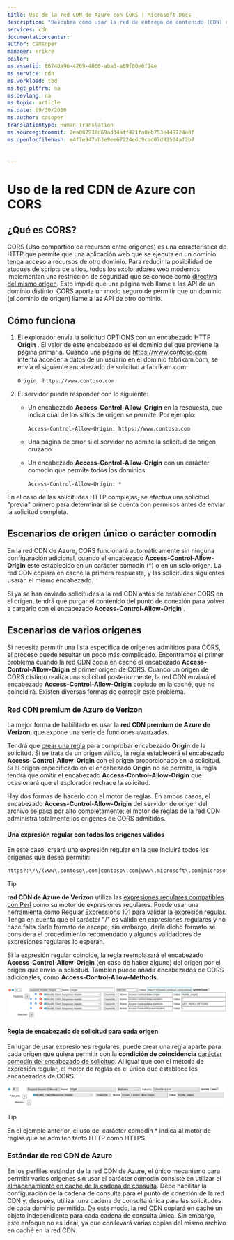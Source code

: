 ```yaml
---
title: Uso de la red CDN de Azure con CORS | Microsoft Docs
description: "Descubra cómo usar la red de entrega de contenido (CDN) de Azure con el Uso compartido de recursos entre orígenes (CORS)."
services: cdn
documentationcenter: 
author: camsoper
manager: erikre
editor: 
ms.assetid: 86740a96-4269-4060-aba3-a69f00e6f14e
ms.service: cdn
ms.workload: tbd
ms.tgt_pltfrm: na
ms.devlang: na
ms.topic: article
ms.date: 09/30/2016
ms.author: casoper
translationtype: Human Translation
ms.sourcegitcommit: 2ea002938d69ad34aff421fa0eb753e449724a8f
ms.openlocfilehash: e4f7e947ab3e9ee67224edc9cad07d82524af2b7


---
```

# <a name="using-azure-cdn-with-cors"></a>Uso de la red CDN de Azure con CORS
## <a name="what-is-cors"></a>¿Qué es CORS?
CORS (Uso compartido de recursos entre orígenes) es una característica de HTTP que permite que una aplicación web que se ejecuta en un dominio tenga acceso a recursos de otro dominio. Para reducir la posibilidad de ataques de scripts de sitios, todos los exploradores web modernos implementan una restricción de seguridad que se conoce como [directiva del mismo origen](http://www.w3.org/Security/wiki/Same_Origin_Policy).  Esto impide que una página web llame a las API de un dominio distinto.  CORS aporta un modo seguro de permitir que un dominio (el dominio de origen) llame a las API de otro dominio.

## <a name="how-it-works"></a>Cómo funciona
1. El explorador envía la solicitud OPTIONS con un encabezado HTTP **Origin** . El valor de este encabezado es el dominio del que proviene la página primaria. Cuando una página de https://www.contoso.com intenta acceder a datos de un usuario en el dominio fabrikam.com, se envía el siguiente encabezado de solicitud a fabrikam.com: 
   
   `Origin: https://www.contoso.com`
2. El servidor puede responder con lo siguiente:
   
   * Un encabezado **Access-Control-Allow-Origin** en la respuesta, que indica cuál de los sitios de origen se permite. Por ejemplo:
     
     `Access-Control-Allow-Origin: https://www.contoso.com`
   * Una página de error si el servidor no admite la solicitud de origen cruzado.
   * Un encabezado **Access-Control-Allow-Origin** con un carácter comodín que permite todos los dominios:
     
     `Access-Control-Allow-Origin: *`

En el caso de las solicitudes HTTP complejas, se efectúa una solicitud "previa" primero para determinar si se cuenta con permisos antes de enviar la solicitud completa.

## <a name="wildcard-or-single-origin-scenarios"></a>Escenarios de origen único o carácter comodín
En la red CDN de Azure, CORS funcionará automáticamente sin ninguna configuración adicional, cuando el encabezado **Access-Control-Allow-Origin** esté establecido en un carácter comodín (*) o en un solo origen.  La red CDN copiará en caché la primera respuesta, y las solicitudes siguientes usarán el mismo encabezado.

Si ya se han enviado solicitudes a la red CDN antes de establecer CORS en el origen, tendrá que purgar el contenido del punto de conexión para volver a cargarlo con el encabezado **Access-Control-Allow-Origin** .

## <a name="multiple-origin-scenarios"></a>Escenarios de varios orígenes
Si necesita permitir una lista específica de orígenes admitidos para CORS, el proceso puede resultar un poco más complicado. Encontramos el primer problema cuando la red CDN copia en caché el encabezado **Access-Control-Allow-Origin** el primer origen de CORS.  Cuando un origen de CORS distinto realiza una solicitud posteriormente, la red CDN enviará el encabezado **Access-Control-Allow-Origin** copiado en la caché, que no coincidirá.  Existen diversas formas de corregir este problema.

### <a name="azure-cdn-premium-from-verizon"></a>Red CDN premium de Azure de Verizon
La mejor forma de habilitarlo es usar la **red CDN premium de Azure de Verizon**, que expone una serie de funciones avanzadas. 

Tendrá que [crear una regla](cdn-rules-engine.md) para comprobar encabezado **Origin** de la solicitud.  Si se trata de un origen válido, la regla establecerá el encabezado **Access-Control-Allow-Origin** con el origen proporcionado en la solicitud.  Si el origen especificado en el encabezado **Origin** no se permite, la regla tendrá que omitir el encabezado **Access-Control-Allow-Origin** que ocasionará que el explorador rechace la solicitud. 

Hay dos formas de hacerlo con el motor de reglas.  En ambos casos, el encabezado **Access-Control-Allow-Origin** del servidor de origen del archivo se pasa por alto completamente; el motor de reglas de la red CDN administra totalmente los orígenes de CORS admitidos.

#### <a name="one-regular-expression-with-all-valid-origins"></a>Una expresión regular con todos los orígenes válidos
En este caso, creará una expresión regular en la que incluirá todos los orígenes que desea permitir: 

    https?:\/\/(www\.contoso\.com|contoso\.com|www\.microsoft\.com|microsoft.com\.com)$

> [!TIP]
> **red CDN de Azure de Verizon** utiliza las [expresiones regulares compatibles con Perl](http://pcre.org/) como su motor de expresiones regulares.  Puede usar una herramienta como [Regular Expressions 101](https://regex101.com/) para validar la expresión regular.  Tenga en cuenta que el carácter "/" es válido en expresiones regulares y no hace falta darle formato de escape; sin embargo, darle dicho formato se considera el procedimiento recomendado y algunos validadores de expresiones regulares lo esperan.
> 
> 

Si la expresión regular coincide, la regla reemplazará el encabezado **Access-Control-Allow-Origin** (en caso de haber alguno) del origen por el origen que envió la solicitud.  También puede añadir encabezados de CORS adicionales, como **Access-Control-Allow-Methods**.

![Ejemplo de reglas con expresiones regulares](./media/cdn-cors/cdn-cors-regex.png)

#### <a name="request-header-rule-for-each-origin"></a>Regla de encabezado de solicitud para cada origen
En lugar de usar expresiones regulares, puede crear una regla aparte para cada origen que quiera permitir con la **condición de coincidencia** [carácter comodín del encabezado de solicitud](https://msdn.microsoft.com/library/mt757336.aspx#Anchor_1). Al igual que con el método de expresión regular, el motor de reglas es el único que establece los encabezados de CORS. 

![Ejemplo de reglas sin expresiones regulares](./media/cdn-cors/cdn-cors-no-regex.png)

> [!TIP]
> En el ejemplo anterior, el uso del carácter comodín * indica al motor de reglas que se admiten tanto HTTP como HTTPS.
> 
> 

### <a name="azure-cdn-standard"></a>Estándar de red CDN de Azure
En los perfiles estándar de la red CDN de Azure, el único mecanismo para permitir varios orígenes sin usar el carácter comodín consiste en utilizar el [almacenamiento en caché de la cadena de consulta](cdn-query-string.md).  Debe habilitar la configuración de la cadena de consulta para el punto de conexión de la red CDN y, después, utilizar una cadena de consulta única para las solicitudes de cada dominio permitido. De este modo, la red CDN copiará en caché un objeto independiente para cada cadena de consulta única. Sin embargo, este enfoque no es ideal, ya que conllevará varias copias del mismo archivo en caché en la red CDN.  




<!--HONumber=Nov16_HO3-->


